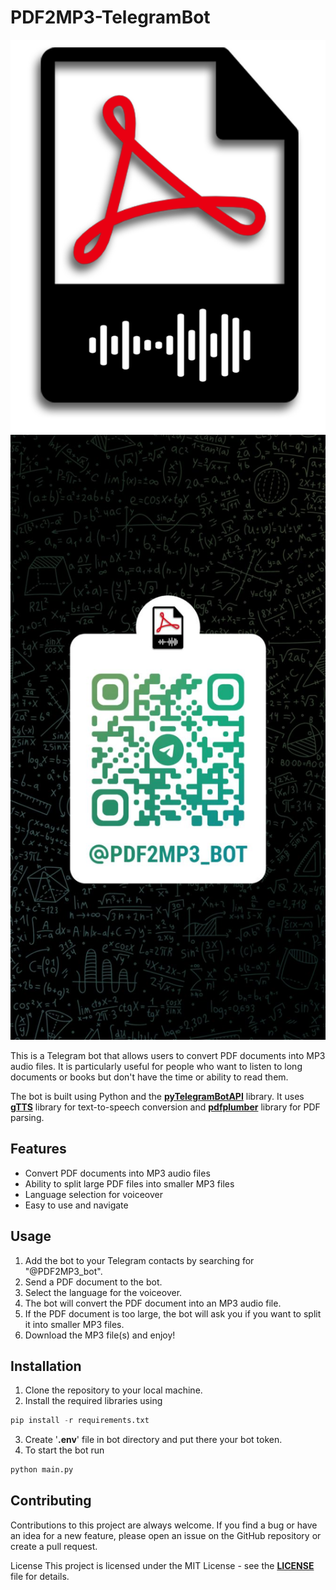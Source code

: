 # PDF2MP3-TelegramBot

![logo](/images/logo.png) ![qr](/images/qr.jpeg)

This is a Telegram bot that allows users to convert PDF documents into MP3 audio files. It is particularly useful for people who want to listen to long documents or books but don't have the time or ability to read them.

The bot is built using Python and the [**pyTelegramBotAPI**](https://pypi.org/project/pyTelegramBotAPI/) library. It uses [**gTTS**](https://pypi.org/project/gTTS/) library for text-to-speech conversion and [**pdfplumber**](https://pypi.org/project/pdfplumber/) library for PDF parsing.

## Features

+ Convert PDF documents into MP3 audio files
+ Ability to split large PDF files into smaller MP3 files
+ Language selection for voiceover
+ Easy to use and navigate

## Usage

1. Add the bot to your Telegram contacts by searching for "@PDF2MP3_bot".
2. Send a PDF document to the bot.
3. Select the language for the voiceover.
4. The bot will convert the PDF document into an MP3 audio file.
5. If the PDF document is too large, the bot will ask you if you want to split it into smaller MP3 files.
6. Download the MP3 file(s) and enjoy!

## Installation

1. Clone the repository to your local machine.
2. Install the required libraries using
```python
pip install -r requirements.txt
```
3. Create '**.env**' file in bot directory and put there your bot token.
4. To start the bot run
```python
python main.py
```

## Contributing

Contributions to this project are always welcome. If you find a bug or have an idea for a new feature, please open an issue on the GitHub repository or create a pull request.

License
This project is licensed under the MIT License - see the [**LICENSE**](/LICENSE) file for details.
